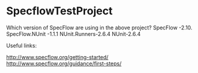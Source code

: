 # SpecflowTestProject





Which version of SpecFlow are using in the above project?
SpecFlow -2.10.
SpecFlow.NUnit -1.1.1
NUnit.Runners-2.6.4
NUnit-2.6.4




Useful links:

http://www.specflow.org/getting-started/
http://www.specflow.org/guidance/first-steps/
